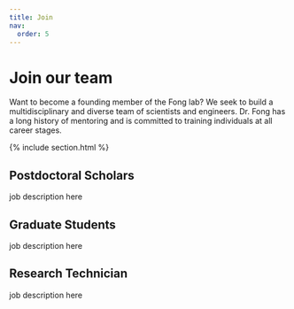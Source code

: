 ```yaml
---
title: Join
nav:
  order: 5
---
```


# <i class="fas fa-hands-helping"></i>Join our team

Want to become a founding member of the Fong lab?  We seek to build a multidisciplinary and diverse team of scientists and engineers.  Dr. Fong has a long history of mentoring and is committed to training individuals at all career stages.

{% include section.html %}


## Postdoctoral Scholars

job description here


## Graduate Students

job description here


## Research Technician

job description here
